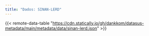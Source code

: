 ```yaml
---
title: "Dados: SINAN-LERD"
---
```


{{< remote-data-table "https://cdn.statically.io/gh/dankkom/datasus-metadata/main/metadata/data/sinan-lerd.json" >}}
